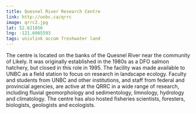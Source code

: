 ```yaml
---
title: Quesnel River Research Centre
link: http://unbc.ca/qrrc
image: qrrc2.jpg
lat: 52.621056
lng: -121.6065593
tags: univlink accom freshwater land
---
```


The centre is located on the banks of the Quesnel River near the community of Likely. It was originally established in
the 1980s as a DFO salmon hatchery, but closed in this role in 1995. The facility was made available to UNBC as a field
station to focus on research in landscape ecology. Faculty and students from UNBC and other institutions, and staff from
federal and provincial agencies, are active at the QRRC in a wide range of research, including fluvial geomorphology and
sedimentology, limnology, hydrology and climatology. The centre has also hosted fisheries scientists, foresters,
biologists, geologists and ecologists.
